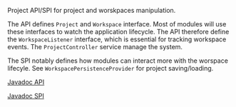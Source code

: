 Project API/SPI for project and worskpaces manipulation.

The API defines `Project` and `Workspace` interface. Most of modules will use these interfaces to watch the application lifecycle. The API therefore define the `WorkspaceListener` interface, which is essential for tracking workspace events. The `ProjectController` service manage the system.

The SPI notably defines how modules can interact more with the worspace lifecyle. See `WorkspacePersistenceProvider` for project saving/loading.

[Javadoc API](http://gephi.org/docs/api/org/gephi/project/api/package-summary.html)

[Javadoc SPI](http://gephi.org/docs/api/org/gephi/project/spi/package-summary.html)